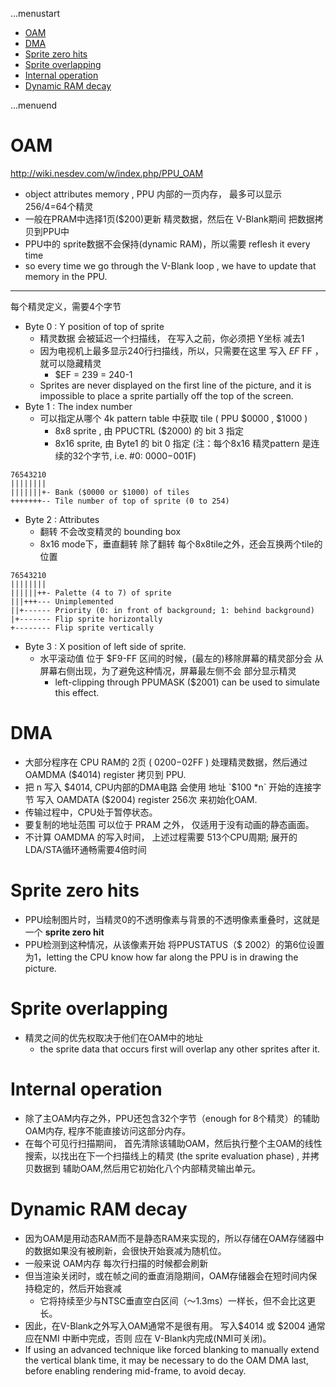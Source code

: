...menustart

 - [OAM](#1d43a61d31daf8523c598d4679150bd5)
 - [DMA](#33fd5f6391f2f0cb4c91179d7f521949)
 - [Sprite zero hits](#a543bc0784c262c9da625159ca924ff3)
 - [Sprite overlapping](#93433b909a9b00016c6047bd84e2c65d)
 - [Internal operation](#5ccdf8c4b0352ef1435663d5f5a7a22a)
 - [Dynamic RAM decay](#72c46d82eb28c395ef46aca1c91d10aa)

...menuend


<h2 id="1d43a61d31daf8523c598d4679150bd5"></h2>

# OAM

http://wiki.nesdev.com/w/index.php/PPU_OAM

 - object attributes memory , PPU 内部的一页内存， 最多可以显示 256/4=64个精灵
 - 一般在PRAM中选择1页($200)更新 精灵数据，然后在 V-Blank期间 把数据拷贝到PPU中
 - PPU中的 sprite数据不会保持(dynamic RAM)，所以需要 reflesh it every time 
 - so every time we go through the V-Blank loop , we have to update that memory in the PPU.

---

每个精灵定义，需要4个字节

 - Byte 0 : Y position of top of sprite
    - 精灵数据 会被延迟一个扫描线， 在写入之前，你必须把 Y坐标 减去1
    - 因为电视机上最多显示240行扫描线，所以，只需要在这里 写入 $EF~$FF ， 就可以隐藏精灵
        - $EF = 239 = 240-1
    - Sprites are never displayed on the first line of the picture, and it is impossible to place a sprite partially off the top of the screen.
 - Byte 1 : The index number
    - 可以指定从哪个 4k pattern table 中获取 tile ( PPU  $0000 , $1000 )
        - 8x8 sprite , 由 PPUCTRL ($2000) 的 bit 3 指定
        - 8x16 sprite, 由 Byte1 的 bit 0 指定 (注：每个8x16 精灵pattern 是连续的32个字节, i.e. #0: $0000-$001F)

```
76543210
||||||||
|||||||+- Bank ($0000 or $1000) of tiles
+++++++-- Tile number of top of sprite (0 to 254)
```

 - Byte 2 : Attributes
    - 翻转 不会改变精灵的 bounding box
    - 8x16 mode下，垂直翻转 除了翻转 每个8x8tile之外，还会互换两个tile的位置

```
76543210
||||||||
||||||++- Palette (4 to 7) of sprite
|||+++--- Unimplemented
||+------ Priority (0: in front of background; 1: behind background)
|+------- Flip sprite horizontally
+-------- Flip sprite vertically
```

 - Byte 3 : X position of left side of sprite.
    - 水平滚动值 位于 $F9-FF 区间的时候，(最左的)移除屏幕的精灵部分会 从屏幕右侧出现，为了避免这种情况，屏幕最左侧不会 部分显示精灵
        - left-clipping through PPUMASK ($2001) can be used to simulate this effect.


<h2 id="33fd5f6391f2f0cb4c91179d7f521949"></h2>

# DMA

 - 大部分程序在 CPU RAM的 2页 ( $0200-$02FF ) 处理精灵数据，然后通过 OAMDMA ($4014) register  拷贝到 PPU. 
 - 把 n 写入 $4014, CPU内部的DMA电路 会使用 地址 `$100 *n`  开始的连接字节 写入 OAMDATA ($2004) register 256次 来初始化OAM.
 - 传输过程中，CPU处于暂停状态。
 - 要复制的地址范围 可以位于 PRAM 之外， 仅适用于没有动画的静态画面。
 - 不计算 OAMDMA 的写入时间， 上述过程需要 513个CPU周期;  展开的LDA/STA循环通畅需要4倍时间


<h2 id="a543bc0784c262c9da625159ca924ff3"></h2>

# Sprite zero hits

 - PPU绘制图片时，当精灵0的不透明像素与背景的不透明像素重叠时，这就是一个 **sprite zero hit**
 - PPU检测到这种情况，从该像素开始 将PPUSTATUS（$ 2002）的第6位设置为1，letting the CPU know how far along the PPU is in drawing the picture.


<h2 id="93433b909a9b00016c6047bd84e2c65d"></h2>

# Sprite overlapping

 - 精灵之间的优先权取决于他们在OAM中的地址
    - the sprite data that occurs first will overlap any other sprites after it. 

<h2 id="5ccdf8c4b0352ef1435663d5f5a7a22a"></h2>

# Internal operation

 - 除了主OAM内存之外，PPU还包含32个字节（enough for 8个精灵）的辅助OAM内存, 程序不能直接访问这部分内存。
 - 在每个可见行扫描期间， 首先清除该辅助OAM，然后执行整个主OAM的线性搜索，以找出在下一个扫描线上的精灵 (the sprite evaluation phase) , 并拷贝数据到 辅助OAM,然后用它初始化八个内部精灵输出单元。

<h2 id="72c46d82eb28c395ef46aca1c91d10aa"></h2>

# Dynamic RAM decay

 - 因为OAM是用动态RAM而不是静态RAM来实现的，所以存储在OAM存储器中的数据如果没有被刷新，会很快开始衰减为随机位。
 - 一般来说 OAM内存 每次行扫描的时候都会刷新
 - 但当渲染关闭时，或在帧之间的垂直消隐期间，OAM存储器会在短时间内保持稳定的，然后开始衰减
    - 它将持续至少与NTSC垂直空白区间（〜1.3ms）一样长，但不会比这更长。
 - 因此，在V-Blank之外写入OAM通常不是很有用。 写入$4014 或 $2004 通常应在NMI 中断中完成，否则 应在 V-Blank内完成(NMI可关闭)。
 - If using an advanced technique like forced blanking to manually extend the vertical blank time, it may be necessary to do the OAM DMA last, before enabling rendering mid-frame, to avoid decay.




  

